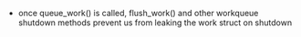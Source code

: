 - once queue_work() is called, flush_work() and other workqueue shutdown
methods prevent us from leaking the work struct on shutdown

